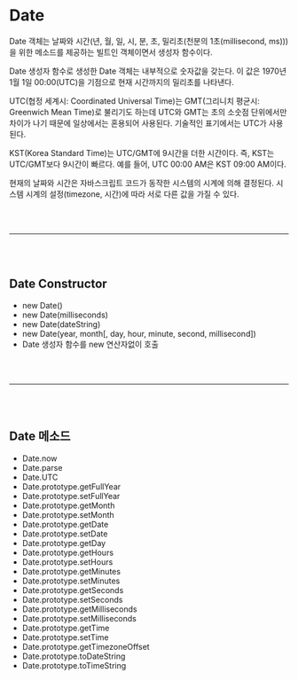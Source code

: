 # Date

Date 객체는 날짜와 시간(년, 월, 일, 시, 분, 초, 밀리초(천분의 1초(millisecond, ms)))을 위한 메소드를 제공하는 빌트인 객체이면서 생성자 함수이다.

Date 생성자 함수로 생성한 Date 객체는 내부적으로 숫자값을 갖는다. 이 값은 1970년 1월 1일 00:00(UTC)을 기점으로 현재 시간까지의 밀리초를 나타낸다.

UTC(협정 세계시: Coordinated Universal Time)는 GMT(그리니치 평균시: Greenwich Mean Time)로 불리기도 하는데 UTC와 GMT는 초의 소숫점 단위에서만 차이가 나기 때문에 일상에서는 혼용되어 사용된다. 기술적인 표기에서는 UTC가 사용된다.

KST(Korea Standard Time)는 UTC/GMT에 9시간을 더한 시간이다. 즉, KST는 UTC/GMT보다 9시간이 빠르다. 예를 들어, UTC 00:00 AM은 KST 09:00 AM이다.

현재의 날짜와 시간은 자바스크립트 코드가 동작한 시스템의 시계에 의해 결정된다. 시스템 시계의 설정(timezone, 시간)에 따라 서로 다른 값을 가질 수 있다.

<br/><br/>

---

<br/><br/>

## Date Constructor

-   new Date()
-   new Date(milliseconds)
-   new Date(dateString)
-   new Date(year, month[, day, hour, minute, second, millisecond])
-   Date 생성자 함수를 new 연산자없이 호출

<br/><br/>

---

<br/><br/>

## Date 메소드

-   Date.now
-   Date.parse
-   Date.UTC
-   Date.prototype.getFullYear
-   Date.prototype.setFullYear
-   Date.prototype.getMonth
-   Date.prototype.setMonth
-   Date.prototype.getDate
-   Date.prototype.setDate
-   Date.prototype.getDay
-   Date.prototype.getHours
-   Date.prototype.setHours
-   Date.prototype.getMinutes
-   Date.prototype.setMinutes
-   Date.prototype.getSeconds
-   Date.prototype.setSeconds
-   Date.prototype.getMilliseconds
-   Date.prototype.setMilliseconds
-   Date.prototype.getTime
-   Date.prototype.setTime
-   Date.prototype.getTimezoneOffset
-   Date.prototype.toDateString
-   Date.prototype.toTimeString
